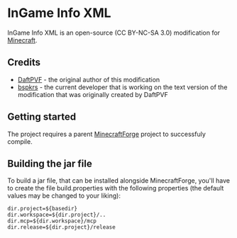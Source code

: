 # InGame Info XML

InGame Info XML is an open-source (CC BY-NC-SA 3.0) modification for [Minecraft](http://www.minecraft.net/).

## Credits
* [DaftPVF](http://www.minecraftforum.net/topic/124117-100-daftpvfs-mods/) - the original author of this modification
* [bspkrs](https://github.com/bspkrs) - the current developer that is working on the text version of the modification that was originally created by DaftPVF

## Getting started

The project requires a parent [MinecraftForge](https://github.com/MinecraftForge/MinecraftForge) project to successfuly compile.

## Building the jar file

To build a jar file, that can be installed alongside MinecraftForge, you'll have to create the file build.properties with the following properties (the default values may be changed to your liking):

```
dir.project=${basedir}
dir.workspace=${dir.project}/..
dir.mcp=${dir.workspace}/mcp
dir.release=${dir.project}/release
```
